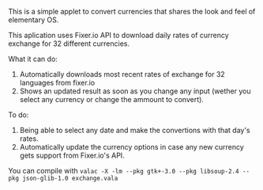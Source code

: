 This is a simple applet to convert currencies that shares the look and feel of elementary OS.

This aplication uses Fixer.io API to download daily rates of currency exchange for 32 different currencies.

What it can do:

1. Automatically downloads most recent rates of exchange for 32 languages from fixer.io
2. Shows an updated result as soon as you change any input (wether you select any currency or change the ammount to convert).

To do:

1. Being able to select any date and make the convertions with that day's rates.
2. Automatically update the currency options in case any new currency gets support from Fixer.io's API.

You can compile with `valac -X -lm --pkg gtk+-3.0 --pkg libsoup-2.4 --pkg json-glib-1.0 exchange.vala`